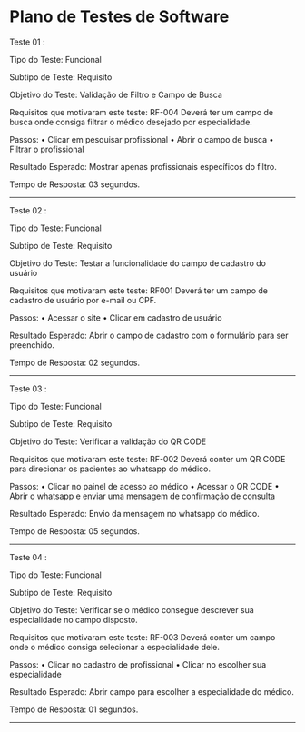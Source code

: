 # Plano de Testes de Software

Teste 01 :


Tipo do Teste: Funcional


Subtipo de Teste: Requisito


Objetivo do Teste: Validação de Filtro e Campo de Busca


Requisitos que motivaram este teste: RF-004 Deverá ter um campo de busca onde consiga filtrar o médico desejado por especialidade.


Passos: 
•	Clicar em pesquisar profissional
•	Abrir o campo de busca
•	Filtrar o profissional



Resultado Esperado: Mostrar apenas profissionais específicos do filtro.



Tempo de Resposta: 03 segundos.




________________________________________________________________________________________________________________________________________________________________________________



Teste 02 :


Tipo do Teste: Funcional


Subtipo de Teste: Requisito


Objetivo do Teste: Testar a funcionalidade do campo de cadastro do usuário


Requisitos que motivaram este teste: RF001 Deverá ter um campo de cadastro de usuário por e-mail ou CPF.


Passos: 
•	Acessar o site
•	Clicar em cadastro de usuário




Resultado Esperado: Abrir o campo de cadastro com o formulário para ser preenchido.


Tempo de Resposta: 02 segundos.






________________________________________________________________________________________________________________________________________________________________________________






Teste 03 :


Tipo do Teste: Funcional


Subtipo de Teste: Requisito


Objetivo do Teste: Verificar a validação do QR CODE


Requisitos que motivaram este teste: RF-002 Deverá conter um QR CODE para direcionar os pacientes ao whatsapp do médico.


Passos: 
•	Clicar no painel de acesso ao médico
•	Acessar o QR CODE
•	Abrir o whatsapp e enviar uma mensagem de confirmação de consulta




Resultado Esperado: Envio da mensagem no whatsapp do médico.


Tempo de Resposta: 05 segundos.



________________________________________________________________________________________________________________________________________________________________________________



Teste 04 :


Tipo do Teste: Funcional


Subtipo de Teste: Requisito


Objetivo do Teste: Verificar se o médico consegue descrever sua especialidade no campo disposto.


Requisitos que motivaram este teste: RF-003 Deverá conter um campo onde o médico consiga selecionar a especialidade dele.


Passos: 
•	Clicar no cadastro de profissional
•	Clicar no escolher sua especialidade



Resultado Esperado: Abrir campo para escolher a especialidade do médico.


Tempo de Resposta: 01 segundos.



________________________________________________________________________________________________________________________________________________________________________________

